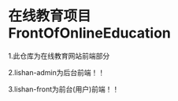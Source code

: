 # 在线教育项目 FrontOfOnlineEducation

1.此仓库为在线教育网站前端部分

2.lishan-admin为后台前端！！

3.lishan-front为前台(用户)前端！！
